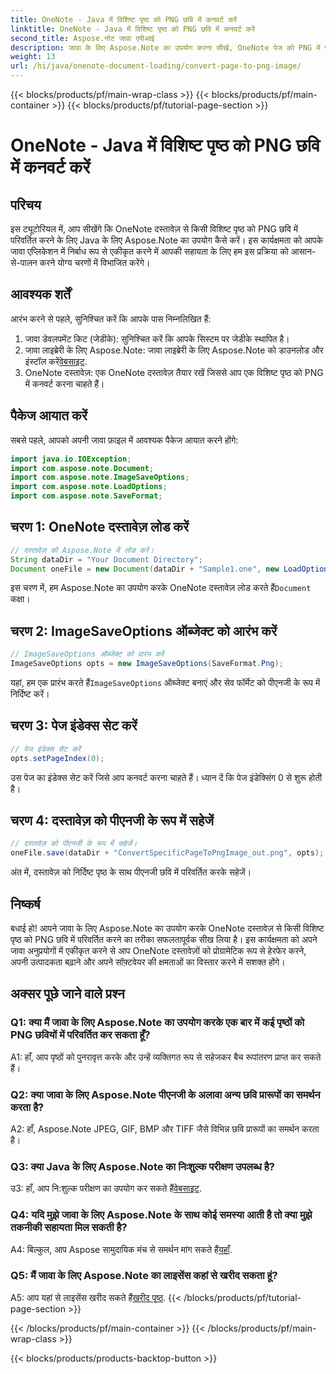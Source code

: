 ```yaml
---
title: OneNote - Java में विशिष्ट पृष्ठ को PNG छवि में कनवर्ट करें
linktitle: OneNote - Java में विशिष्ट पृष्ठ को PNG छवि में कनवर्ट करें
second_title: Aspose.नोट जावा एपीआई
description: जावा के लिए Aspose.Note का उपयोग करना सीखें, OneNote पेज को PNG में परिवर्तित करना। आसान चरणों का पालन करें, दस्तावेज़ लोड करें और विकल्प सेट करें। इस कार्यक्षमता के साथ जावा ऐप्स को बेहतर बनाएं।
weight: 13
url: /hi/java/onenote-document-loading/convert-page-to-png-image/
---
```


{{< blocks/products/pf/main-wrap-class >}}
{{< blocks/products/pf/main-container >}}
{{< blocks/products/pf/tutorial-page-section >}}

# OneNote - Java में विशिष्ट पृष्ठ को PNG छवि में कनवर्ट करें

## परिचय

इस ट्यूटोरियल में, आप सीखेंगे कि OneNote दस्तावेज़ से किसी विशिष्ट पृष्ठ को PNG छवि में परिवर्तित करने के लिए Java के लिए Aspose.Note का उपयोग कैसे करें। इस कार्यक्षमता को आपके जावा एप्लिकेशन में निर्बाध रूप से एकीकृत करने में आपकी सहायता के लिए हम इस प्रक्रिया को आसान-से-पालन करने योग्य चरणों में विभाजित करेंगे।

## आवश्यक शर्तें

आरंभ करने से पहले, सुनिश्चित करें कि आपके पास निम्नलिखित हैं:

1. जावा डेवलपमेंट किट (जेडीके): सुनिश्चित करें कि आपके सिस्टम पर जेडीके स्थापित है।
2.  जावा लाइब्रेरी के लिए Aspose.Note: जावा लाइब्रेरी के लिए Aspose.Note को डाउनलोड और इंस्टॉल करें[वेबसाइट](https://releases.aspose.com/note/java/).
3. OneNote दस्तावेज़: एक OneNote दस्तावेज़ तैयार रखें जिससे आप एक विशिष्ट पृष्ठ को PNG में कनवर्ट करना चाहते हैं।

## पैकेज आयात करें

सबसे पहले, आपको अपनी जावा फ़ाइल में आवश्यक पैकेज आयात करने होंगे:

```java
import java.io.IOException;
import com.aspose.note.Document;
import com.aspose.note.ImageSaveOptions;
import com.aspose.note.LoadOptions;
import com.aspose.note.SaveFormat;
```

## चरण 1: OneNote दस्तावेज़ लोड करें

```java
// दस्तावेज़ को Aspose.Note में लोड करें।
String dataDir = "Your Document Directory";
Document oneFile = new Document(dataDir + "Sample1.one", new LoadOptions());
```

 इस चरण में, हम Aspose.Note का उपयोग करके OneNote दस्तावेज़ लोड करते हैं`Document` कक्षा।

## चरण 2: ImageSaveOptions ऑब्जेक्ट को आरंभ करें

```java
// ImageSaveOptions ऑब्जेक्ट को प्रारंभ करें
ImageSaveOptions opts = new ImageSaveOptions(SaveFormat.Png);
```

 यहां, हम एक प्रारंभ करते हैं`ImageSaveOptions` ऑब्जेक्ट बनाएं और सेव फॉर्मेट को पीएनजी के रूप में निर्दिष्ट करें।

## चरण 3: पेज इंडेक्स सेट करें

```java
// पेज इंडेक्स सेट करें
opts.setPageIndex(0);
```

उस पेज का इंडेक्स सेट करें जिसे आप कनवर्ट करना चाहते हैं। ध्यान दें कि पेज इंडेक्सिंग 0 से शुरू होती है।

## चरण 4: दस्तावेज़ को पीएनजी के रूप में सहेजें

```java
// दस्तावेज़ को पीएनजी के रूप में सहेजें।
oneFile.save(dataDir + "ConvertSpecificPageToPngImage_out.png", opts);
```

अंत में, दस्तावेज़ को निर्दिष्ट पृष्ठ के साथ पीएनजी छवि में परिवर्तित करके सहेजें।

## निष्कर्ष

बधाई हो! आपने जावा के लिए Aspose.Note का उपयोग करके OneNote दस्तावेज़ से किसी विशिष्ट पृष्ठ को PNG छवि में परिवर्तित करने का तरीका सफलतापूर्वक सीख लिया है। इस कार्यक्षमता को अपने जावा अनुप्रयोगों में एकीकृत करने से आप OneNote दस्तावेज़ों को प्रोग्रामेटिक रूप से हेरफेर करने, अपनी उत्पादकता बढ़ाने और अपने सॉफ़्टवेयर की क्षमताओं का विस्तार करने में सशक्त होंगे।

## अक्सर पूछे जाने वाले प्रश्न

### Q1: क्या मैं जावा के लिए Aspose.Note का उपयोग करके एक बार में कई पृष्ठों को PNG छवियों में परिवर्तित कर सकता हूँ?

A1: हाँ, आप पृष्ठों को पुनरावृत्त करके और उन्हें व्यक्तिगत रूप से सहेजकर बैच रूपांतरण प्राप्त कर सकते हैं।

### Q2: क्या जावा के लिए Aspose.Note पीएनजी के अलावा अन्य छवि प्रारूपों का समर्थन करता है?

A2: हाँ, Aspose.Note JPEG, GIF, BMP और TIFF जैसे विभिन्न छवि प्रारूपों का समर्थन करता है।

### Q3: क्या Java के लिए Aspose.Note का निःशुल्क परीक्षण उपलब्ध है?

 उ3: हाँ, आप नि:शुल्क परीक्षण का उपयोग कर सकते हैं[वेबसाइट](https://releases.aspose.com/).

### Q4: यदि मुझे जावा के लिए Aspose.Note के साथ कोई समस्या आती है तो क्या मुझे तकनीकी सहायता मिल सकती है?

 A4: बिल्कुल, आप Aspose सामुदायिक मंच से समर्थन मांग सकते हैं[यहाँ](https://forum.aspose.com/c/note/28).

### Q5: मैं जावा के लिए Aspose.Note का लाइसेंस कहां से खरीद सकता हूं?

 A5: आप यहां से लाइसेंस खरीद सकते हैं[खरीद पृष्ठ](https://purchase.aspose.com/buy).
{{< /blocks/products/pf/tutorial-page-section >}}

{{< /blocks/products/pf/main-container >}}
{{< /blocks/products/pf/main-wrap-class >}}

{{< blocks/products/products-backtop-button >}}
